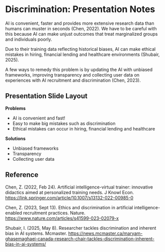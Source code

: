 # Discrimination: Presentation Notes

AI is convenient, faster and provides more extensive research data than humans can muster in seconds (Chen, 2022). We have to be careful with this because AI can make unjust outcomes that treat marginalized groups and individuals poorly. 

Due to their training data reflecting historical biases, AI can make ethical mistakes in hiring, financial lending and healthcare environments (Shubair, 2025).

A few ways to remedy this problem is by updating the AI with unbiased frameworks, improving transparency and collecting user data on experiences with AI recruitment and discrimination (Chen, 2023).

## Presentation Slide Layout

**Problems**
- AI is convenient and fast!
- Easy to make big mistakes such as discrimination
- Ethical mistakes can occur in hiring, financial lending and healthcare

**Solutions**
- Unbiased frameworks
- Transparency
- Collecting user data

## Reference
Chen, Z. (2022, Feb 24). Artificial intelligence-virtual trainer: innovative didactics aimed at personalized training needs. J Knowl Econ. https://link.springer.com/article/10.1007/s13132-022-00985-0

Chen, Z. (2023, Sept 13). Ethics and discrimination in artificial intelligence-enabled recruitment practices. Nature. https://www.nature.com/articles/s41599-023-02079-x

Shubair, I. (2025, May 8). Researcher tackles discrimination and inherent bias in AI systems. Mcmaster. https://news.mcmaster.ca/maryam-ghasemaghaei-canada-research-chair-tackles-discrimination-inherent-bias-in-ai-systems/
